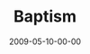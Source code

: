 ---
layout: message
category: message
series: "Filled"
title: "Baptism"
date: 2009-05-10-00-00
message_id: 562
audio: "http://s3.amazonaws.com/crossroads-media/messages/audio/Filled4.mp3"
audio-duration: "13:46"
description: "Brian Tome discusses the role of the Holy Spirit and the importance of baptism."
video: "http://s3.amazonaws.com/crossroads-media/messages/video/Filled4.mp4"
video-duration: "13:46"
video-image: "http://s3.amazonaws.com/crossroads-media/images/Filled4-still.gif"
tag: 
 - baptism
 - filled
 - holy-spirit
 - water
 - tome
explicit: false
---